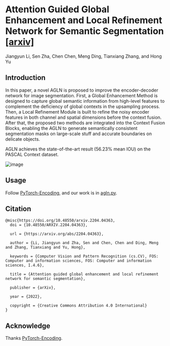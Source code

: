 # Attention Guided Global Enhancement and Local Refinement Network for Semantic Segmentation [\[arxiv\]](https://arxiv.org/abs/2204.04363)

Jiangyun Li, Sen Zha, Chen Chen, Meng Ding, Tianxiang Zhang, and Hong Yu

## Introduction

In this paper, a novel AGLN is proposed to improve the encoder-decoder network for image segmentation. First, a Global Enhancement Method is designed to capture global semantic information from high-level features to complement the deficiency of global contexts in the upsampling process. Then, a Local Refinement Module is built to refine the noisy encoder features in both channel and spatial dimensions before the context fusion. After that, the proposed two methods are integrated into the Context Fusion Blocks, enabling the AGLN to generate semantically consistent segmentation masks on large-scale stuff and accurate boundaries on delicate objects.

AGLN achieves the state-of-the-art result (56.23% mean IOU) on the PASCAL Context dataset.

![image](https://github.com/zhasen1996/AGLN/blob/master/img/AGLN.png)

## Usage
Follow [PyTorch-Encoding](https://github.com/zhanghang1989/PyTorch-Encoding), and our work is in [agln.py](https://github.com/zhasen1996/AGLN/blob/master/encoding/models/sseg/agln.py).

## Citation
```
@misc{https://doi.org/10.48550/arxiv.2204.04363,
  doi = {10.48550/ARXIV.2204.04363},
  
  url = {https://arxiv.org/abs/2204.04363},
  
  author = {Li, Jiangyun and Zha, Sen and Chen, Chen and Ding, Meng and Zhang, Tianxiang and Yu, Hong},
  
  keywords = {Computer Vision and Pattern Recognition (cs.CV), FOS: Computer and information sciences, FOS: Computer and information sciences, I.4.6},
  
  title = {Attention guided global enhancement and local refinement network for semantic segmentation},
  
  publisher = {arXiv},
  
  year = {2022},
  
  copyright = {Creative Commons Attribution 4.0 International}
}

```

## Acknowledge

Thanks [PyTorch-Encoding](https://github.com/zhanghang1989/PyTorch-Encoding).
